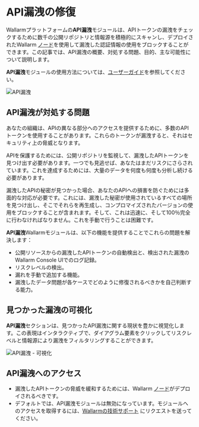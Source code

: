 # API漏洩の修復

Wallarmプラットフォームの**API漏洩**モジュールは、APIトークンの漏洩をチェックするために数千の公開リポジトリと情報源を積極的にスキャンし、デプロイされたWallarm [ノード](../installation/supported-deployment-options.md)を使用して漏洩した認証情報の使用をブロックすることができます。この記事では、API漏洩の概要、対処する問題、目的、主な可能性について説明します。

**API漏洩**モジュールの使用方法については、[ユーザーガイド](../user-guides/api-leaks.md)を参照してください。

![API漏洩](../images/about-wallarm-waf/api-leaks/api-leaks.png)

## API漏洩が対処する問題

あなたの組織は、APIの異なる部分へのアクセスを提供するために、多数のAPIトークンを使用することがあります。これらのトークンが漏洩すると、それはセキュリティ上の脅威となります。

APIを保護するためには、公開リポジトリを監視して、漏洩したAPIトークンを見つけ出す必要があります。一つでも見逃せば、あなたはまだリスクにさらされています。これを達成するためには、大量のデータを何度も何度も分析し続ける必要があります。

漏洩したAPIの秘密が見つかった場合、あなたのAPIへの損害を防ぐためには多面的な対応が必要です。これには、漏洩した秘密が使用されているすべての場所を見つけ出し、そこでそれらを再生成し、コンプロマイズされたバージョンの使用をブロックすることが含まれます。そして、これは迅速に、そして100％完全に行わなければなりません。これを手動で行うことは困難です。

**API漏洩**Wallarmモジュールは、以下の機能を提供することでこれらの問題を解決します：

* 公開リソースからの漏洩したAPIトークンの自動検出と、検出された漏洩のWallarm Console UIでのログ記録。
* リスクレベルの検出。
* 漏れを手動で追加する機能。
* 漏洩したデータ問題が各ケースでどのように修復されるべきかを自己判断する能力。

## 見つかった漏洩の可視化

**API漏洩**セクションは、見つかったAPI漏洩に関する現状を豊かに視覚化します。この表現はインタラクティブで、ダイアグラム要素をクリックしてリスクレベルと情報源により漏洩をフィルタリングすることができます。

![API漏洩 - 可視化](../images/about-wallarm-waf/api-leaks/api-leaks-visual.png)

## API漏洩へのアクセス

* 漏洩したAPIトークンの脅威を緩和するためには、Wallarm [ノード](../user-guides/nodes/nodes.md)がデプロイされるべきです。
* デフォルトでは、API漏洩モジュールは無効になっています。モジュールへのアクセスを取得するには、[Wallarmの技術サポート](mailto:support@wallarm.com) にリクエストを送ってください。